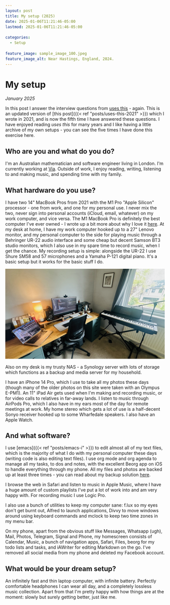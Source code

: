 ```yaml
---
layout: post
title: My setup (2025)
date: 2025-01-06T11:21:46-05:00
lastmod: 2025-01-06T11:21:46-05:00

categories:
  - Setup

feature_image: sample_image_100.jpeg
feature_image_alt: Near Hastings, England, 2024. 
---
```


# My setup

*January 2025*

In this post I answer the interview questions from [uses this](http://usesthis.com/) - again. This is an updated version of [this post]({{< ref "posts/uses-this-2021" >}}) which I wrote in 2021, and is now the fifth time I have answered these questions. I have enjoyed reading *uses this* for many years and I like having a little archive of my own setups - you can see the five times I have done this exercise here. 

## Who are you and what do you do?

I'm an Australian mathematician and software engineer living in London. I'm currently working at [Via](https://ridewithvia.com). Outside of work, I enjoy reading, writing, listening to and making music, and spending time with my family. 

## What hardware do you use?

I have two 14" MacBook Pros from 2021 with the M1 Pro "Apple Silicon" processor - one from work, and one for my personal use. I never mix the two, never sign into personal accounts (iCloud, email, whatever) on my work computer, and vice versa. The M1 MacBook Pro is definitely the best computer I've ever owned - I wrote up a bit more about why I love it [here](https://www.mtsolitary.com/20220328150308-m1_pro_macbook_pro/). At my desk at home, I have my work computer hooked up to a 27" Lenovo monitor, and my personal computer to the side for playing music through a Behringer UR-22 audio interface and some cheap but decent Samson BT3 studio monitors, which I also use in my spare time to record music, when I get the chance. My recording setup is simple: alongside the UR-22 I use Shure SM58 and 57 microphones and a Yamaha P-121 digital piano. It's a basic setup but it works for the basic stuff I do.

![My setup](IMG_3506.png)

Also on my desk is my trusty NAS - a Synology server with lots of storage which functions as a backup and media server for my household. 

I have an iPhone 14 Pro, which I use to take all my photos these days (though many of the older photos on this site were taken with an Olympus E-PM1). An 11" iPad Air gets used when I'm making and recording music, or for video calls to relatives in far-away lands. I listen to music through AirPods Pro, which I also have in my ears most of the day for remote meetings at work. My home stereo which gets a lot of use is a half-decent Sonyo receiver hooked up to some Wharfedale speakers. I also have an Apple Watch. 

## And what software?

I use [emacs]({{< ref "posts/emacs-i" >}}) to edit almost all of my text files, which is the majority of what I do with my personal computer these days (writing code is also editing text files). I use org mode and org agenda to manage all my tasks, to dos and notes, with the excellent Beorg app on iOS to handle everything through my phone. All my files and photos are backed up at least three times - you can read about my backup solution [here](https://www.mtsolitary.com/20230507063159-backups_public/). 

I browse the web in Safari and listen to music in Apple Music, where I have a huge amount of custom playlists I've put a lot of work into and am very happy with. For recording music I use Logic Pro. 

I also use a bunch of utilities to keep my computer sane: f.lux so my eyes don't get burnt out, Alfred to launch applications, Divvy to move windows around using keyboard commands and mclock to keep two time zones in my menu bar.

On my phone, apart from the obvious stuff like Messages, Whatsapp (ugh), Mail, Photos, Telegram, Signal and Phone, my homescreen consists of Calendar, Music, a bunch of navigation apps, Safari, Files, beorg for my todo lists and tasks, and iAWriter for editing Markdown on the go. I've removed all social media from my phone and deleted my Facebook account. 

## What would be your dream setup?

An infinitely fast and thin laptop computer, with infinite battery. Perfectly comfortable headphones I can wear all day, and a completely lossless music collection. Apart from that I'm pretty happy with how things are at the moment: slowly but surely getting better, just like me. 
